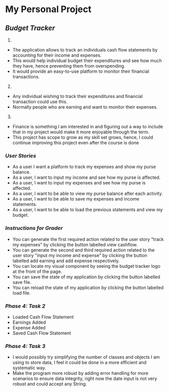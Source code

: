 # My Personal Project

## ***Budget Tracker***


1. 
-   The application allows to track an individuals cash flow statements by accounting for their income and expenses.
-   This would help individual budget their expenditures and see how much they have, hence preventing them from overspending. 
-   It would provide an easy-to-use platform to monitor their financial transactions. 

2.
- Any individual wishing to track their expenditures and financial transaction could use this. 
- Normally people who are earning and want to monitor their expenses.

3. 
- Finance is something I am interested in and figuring out a way to include that in my project would make it 
more enjoyable through the term.
- This project has scope to grow as my skill set grows, hence, I could continue improving this project even after 
the course is done
  


### *User Stories*

- As a user I want a platform to track my expenses and show my purse balance.
- As a user, I want to input my income and see how my purse is affected.
- As a user, I want to input my expenses and see how my purse is affected.
- As a user, I want to be able to view my purse balance after each activity.
- As a user, I want to be able to save my expenses and income statements.
- As a user, I want to be able to load the previous statements and view my budget.



### *Instructions for Grader*
- You can generate the first required action related to the user story "track my expenses" by clicking the button
  labelled view cashflow.
- You can generate the second and third required action related to the user story "input my income and expense" by 
  clicking the button labelled add earning and add expense respectively.
- You can locate my visual component by seeing the budget tracker logo at the front of the page.
- You can save the state of my application by clicking the button labelled save file.
- You can reload the state of my application by clicking the button labelled load file.


### *Phase 4: Task 2*
- Loaded Cash Flow Statement
- Earnings Added
- Expense Added
- Saved Cash Flow Statement


### *Phase 4: Task 3*
- I would possibly try simplifying the number of classes and objects I am using to store data, I feel it could be done 
in a more efficient and systematic way. 
- Make the program more robust by adding error handling for more scenarios to ensure data integrity, right now the date 
input is not very robust and could accept any String.
